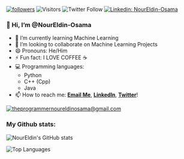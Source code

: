 <a href="https://github.com/NourEldin-Osama"><img alt="followers" title="Follow me on Github" src="https://img.shields.io/github/followers/NourEldin-Osama?color=236ad3&labelColor=1155ba&style=for-the-badge&logo=github&label=Follow"></a>
![Visitors](https://visitor-badge.laobi.icu/badge?page_id=NourEldin-Osama.NourEldin-Osama)
![Twitter Follow](https://img.shields.io/twitter/follow/NOURELDIN_0SAMA?style=social)
[![Linkedin: NourEldin-Osama](https://img.shields.io/badge/-NourEldin-blue?style=flat-square&logo=Linkedin&logoColor=white&link=https://https://www.linkedin.com/in/NourEldin-Osama/)](https://www.linkedin.com/in/NourEldin-Osama/)

### 👋 Hi, I’m @NourEldin-Osama

- 🌱 I’m currently learning Machine Learning
- 💞️ I’m looking to collaborate on Machine Learning Projects
- 😄 Pronouns: He/Him
- ⚡ Fun fact: I LOVE COFFEE ☕
- 💻 Programming languages:
    - Python
    - C++ (Cpp)
    - Java
- 📫 How to reach me: [**Email Me**](mailto:theprogrammernoureldinosama@gmail.com), [**LinkedIn**](https://www.linkedin.com/in/NourEldin-Osama), [**Twitter**](https://twitter.com/NOURELDIN_0SAMA)!

<a href="https://mail.google.com/mail/?view=cm&fs=1&to=theprogrammernoureldinosama%40gmail.com&authuser=0" target="_blank">![theprogrammernoureldinosama@gmail.com](https://ssl.gstatic.com/ui/v1/icons/mail/rfr/logo_gmail_lockup_default_1x_rtl_r2.png)</a>

### My Github stats:
![NourEldin's GitHub stats](https://github-readme-stats.vercel.app/api?username=NourEldin-Osama&hide=prs,issues,contribs&show_icons=true&theme=cobalt&hide_rank=true&include_all_commits=true&show_owner=true)

![Top Languages](https://github-readme-stats.vercel.app/api/top-langs/?username=NourEldin-Osama&hide=jupyter%20notebook&layout=compact)

<!--
**NourEldin-Osama/NourEldin-Osama** is a ✨ _special_ ✨ repository because its `README.md` (this file) appears on your GitHub profile.
-->

<!--
- 🔭 I’m currently working on ...
- 🤔 I’m looking for help with ...
- 💬 Ask me about ...

-->
